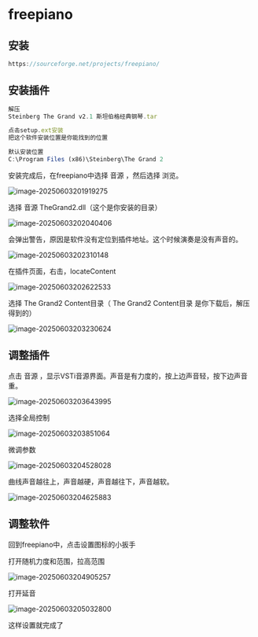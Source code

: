 # freepiano

## 安装

```ts
https://sourceforge.net/projects/freepiano/
```

## 安装插件

```ts
解压
Steinberg The Grand v2.1 斯坦伯格经典钢琴.tar

点击setup.ext安装
把这个软件安装位置是你能找到的位置

默认安装位置
C:\Program Files (x86)\Steinberg\The Grand 2
```

安装完成后，在freepiano中选择 音源 ，然后选择 浏览。

![image-20250603201919275](https://2216847528.oss-cn-beijing.aliyuncs.com/asset/image-20250603201919275.png)

选择 音源 TheGrand2.dll（这个是你安装的目录）

![image-20250603202040406](https://2216847528.oss-cn-beijing.aliyuncs.com/asset/image-20250603202040406.png)

会弹出警告，原因是软件没有定位到插件地址。这个时候演奏是没有声音的。

![image-20250603202310148](https://2216847528.oss-cn-beijing.aliyuncs.com/asset/image-20250603202310148.png)

在插件页面，右击，locateContent

![image-20250603202622533](https://2216847528.oss-cn-beijing.aliyuncs.com/asset/image-20250603202622533.png)

选择 The Grand2 Content目录（ The Grand2 Content目录 是你下载后，解压得到的）

![image-20250603203230624](https://2216847528.oss-cn-beijing.aliyuncs.com/asset/image-20250603203230624.png)

## 调整插件

点击 音源 ，显示VSTi音源界面。声音是有力度的，按上边声音轻，按下边声音重。

![image-20250603203643995](https://2216847528.oss-cn-beijing.aliyuncs.com/asset/image-20250603203643995.png)

选择全局控制

![image-20250603203851064](https://2216847528.oss-cn-beijing.aliyuncs.com/asset/image-20250603203851064.png)

微调参数

![image-20250603204528028](https://2216847528.oss-cn-beijing.aliyuncs.com/asset/image-20250603204528028.png)

曲线声音越往上，声音越硬，声音越往下，声音越软。

![image-20250603204625883](https://2216847528.oss-cn-beijing.aliyuncs.com/asset/image-20250603204625883.png)

## 调整软件

回到freepiano中，点击设置图标的小扳手

打开随机力度和范围，拉高范围

![image-20250603204905257](https://2216847528.oss-cn-beijing.aliyuncs.com/asset/image-20250603204905257.png)

打开延音

![image-20250603205032800](https://2216847528.oss-cn-beijing.aliyuncs.com/asset/image-20250603205032800.png)

这样设置就完成了

